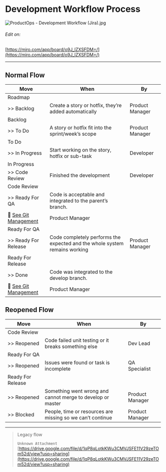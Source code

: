 # Development Workflow Process

![ProductOps - Development Workflow (Jira).jpg](./attachments/ProductOps%20-%20Development%20Workflow%20(Jira).jpg)

###### Edit on:

[https://miro.com/app/board/o9J_lZXSFDM=/](https://miro.com/app/board/o9J_lZXSFDM=/)


---

## Normal Flow

| **Move**                           | **When**                                                                                                                               | **By**          |
| ---------------------------------- | -------------------------------------------------------------------------------------------------------------------------------------- | --------------- |
| Roadmap 
>> Backlog                | Create a story or hotfix, they’re added automatically                                                                                  | Product Manager |
| Backlog 
>> To Do                  | A story or hotfix fit into the sprint/week’s scope                                                                                     | Product Manager |
| To Do 
>> In Progress              | Start working on the story, hotfix or sub-task                                                                                         | Developer       |
| In Progress 
>> Code Review        | Finished the development                                                                                                               | Developer       |
| Code Review 
>> Ready For QA       | Code is acceptable and integrated to the parent’s branch.
🔗 [See Git Management](https://blackstonestudio.atlassian.net/l/c/E5g1EgQM) | Product Manager |
| Ready For QA 
>> Ready For Release | Code completely performs the expected and the whole system remains working                                                             | Product Manager |
| Ready For Release 
>> Done         | Code was integrated to the develop branch. 
🔗 [See Git Management](https://blackstonestudio.atlassian.net/l/c/E5g1EgQM)               | Product Manager |

## Reopened Flow

| **Move**                       | **When**                                                   | **By**          |
| ------------------------------ | ---------------------------------------------------------- | --------------- |
| Code Review 
>> Reopened       | Code failed unit testing or it breaks something else       | Dev Lead        |
| Ready For QA 
>> Reopened      | Issues were found or task is incomplete                    | QA Specialist   |
| Ready For Release 
>> Reopened | Something went wrong and cannot merge to develop or master | Product Manager |
| >> Blocked                     | People, time or resources are missing so we can’t continue | Product Manager |


---

> Legacy flow
>
> `Unknown Attachment`
> [https://drive.google.com/file/d/1qP8qLotkKWu3CMVJSFE11V29zeTOm52d/view?usp=sharing](https://drive.google.com/file/d/1qP8qLotkKWu3CMVJSFE11V29zeTOm52d/view?usp=sharing)



